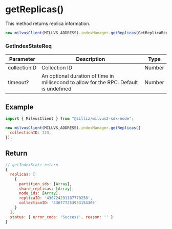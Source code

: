 # getReplicas()

This method returns replica information.

```javascript
new milvusClient(MILUVS_ADDRESS).indexManager.getReplicas(GetReplicaReq);
```

### GetIndexStateReq

| Parameter    | Description                                                                            | Type   |
| ------------ | -------------------------------------------------------------------------------------- | ------ |
| collectionID | Collection ID                                                                          | Number |
| timeout?     | An optional duration of time in millisecond to allow for the RPC. Default is undefined | Number |

## Example

```javascript
import { MilvusClient } from "@zilliz/milvus2-sdk-node";

new milvusClient(MILUVS_ADDRESS).indexManager.getReplicas({
  collectionID: 123,
});
```

## Return

```javascript
// getIndexState return
{
  replicas: [
    {
      partition_ids: [Array],
      shard_replicas: [Array],
      node_ids: [Array],
      replicaID: '436724291187770258',
      collectionID: '436777253933154305'
    }
  ],
  status: { error_code: 'Success', reason: '' }
}
```
